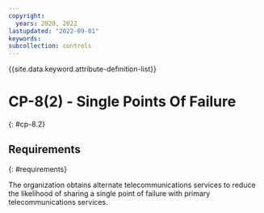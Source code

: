 ```yaml
---
copyright:
  years: 2020, 2022
lastupdated: "2022-09-01"
keywords: 
subcollection: controls
---
```



{{site.data.keyword.attribute-definition-list}}


# CP-8(2) - Single Points Of Failure
{: #cp-8.2}

## Requirements
{: #requirements}

The organization obtains alternate telecommunications services to reduce the likelihood of sharing a single point of failure with primary telecommunications services.
